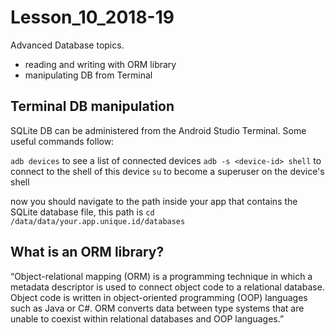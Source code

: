 # Lesson_10_2018-19
Advanced Database topics.
- reading and writing with ORM library
- manipulating DB from Terminal

## Terminal DB manipulation

SQLite DB can be administered from the Android Studio Terminal. Some useful commands follow:

```adb devices``` to see a list of connected devices
```adb -s <device-id> shell``` to connect to the shell of this device
```su``` to become a superuser on the device's shell

now you should navigate to the path inside your app that contains the SQLite database file, this path is
```cd  /data/data/your.app.unique.id/databases```


## What is an ORM library?

 “Object-relational mapping (ORM) is a programming technique in which a metadata descriptor is used to connect object code to a relational database. Object code is written in object-oriented programming (OOP) languages such as Java or C#. ORM converts data between type systems that are unable to coexist within relational databases and OOP languages.”

